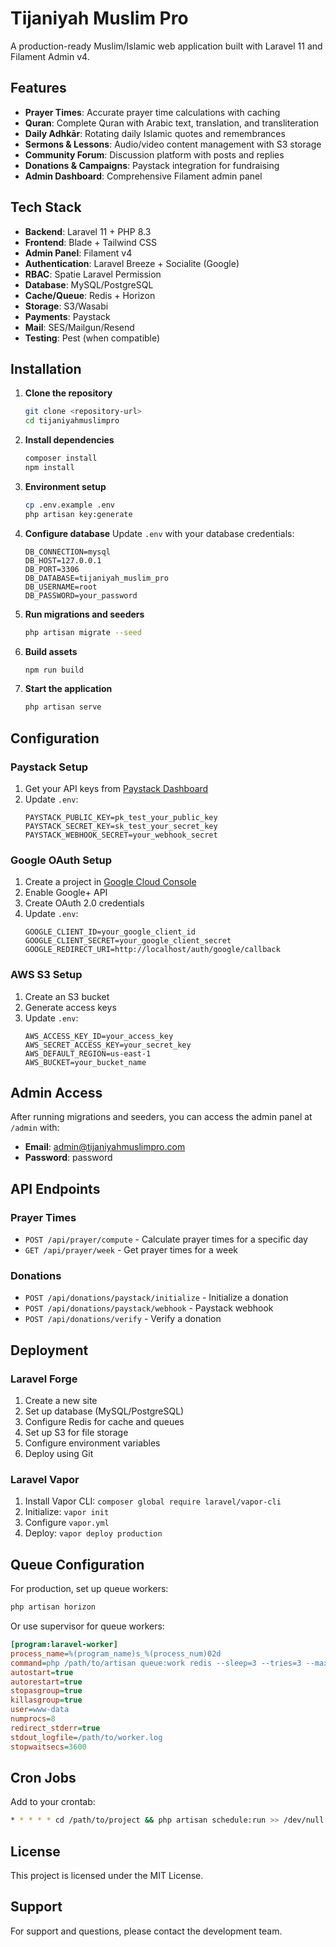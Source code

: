 # Tijaniyah Muslim Pro

A production-ready Muslim/Islamic web application built with Laravel 11 and Filament Admin v4.

## Features

- **Prayer Times**: Accurate prayer time calculations with caching
- **Quran**: Complete Quran with Arabic text, translation, and transliteration
- **Daily Adhkār**: Rotating daily Islamic quotes and remembrances
- **Sermons & Lessons**: Audio/video content management with S3 storage
- **Community Forum**: Discussion platform with posts and replies
- **Donations & Campaigns**: Paystack integration for fundraising
- **Admin Dashboard**: Comprehensive Filament admin panel

## Tech Stack

- **Backend**: Laravel 11 + PHP 8.3
- **Frontend**: Blade + Tailwind CSS
- **Admin Panel**: Filament v4
- **Authentication**: Laravel Breeze + Socialite (Google)
- **RBAC**: Spatie Laravel Permission
- **Database**: MySQL/PostgreSQL
- **Cache/Queue**: Redis + Horizon
- **Storage**: S3/Wasabi
- **Payments**: Paystack
- **Mail**: SES/Mailgun/Resend
- **Testing**: Pest (when compatible)

## Installation

1. **Clone the repository**
   ```bash
   git clone <repository-url>
   cd tijaniyahmuslimpro
   ```

2. **Install dependencies**
   ```bash
   composer install
   npm install
   ```

3. **Environment setup**
   ```bash
   cp .env.example .env
   php artisan key:generate
   ```

4. **Configure database**
   Update `.env` with your database credentials:
   ```env
   DB_CONNECTION=mysql
   DB_HOST=127.0.0.1
   DB_PORT=3306
   DB_DATABASE=tijaniyah_muslim_pro
   DB_USERNAME=root
   DB_PASSWORD=your_password
   ```

5. **Run migrations and seeders**
   ```bash
   php artisan migrate --seed
   ```

6. **Build assets**
   ```bash
   npm run build
   ```

7. **Start the application**
   ```bash
   php artisan serve
   ```

## Configuration

### Paystack Setup
1. Get your API keys from [Paystack Dashboard](https://dashboard.paystack.com)
2. Update `.env`:
   ```env
   PAYSTACK_PUBLIC_KEY=pk_test_your_public_key
   PAYSTACK_SECRET_KEY=sk_test_your_secret_key
   PAYSTACK_WEBHOOK_SECRET=your_webhook_secret
   ```

### Google OAuth Setup
1. Create a project in [Google Cloud Console](https://console.cloud.google.com)
2. Enable Google+ API
3. Create OAuth 2.0 credentials
4. Update `.env`:
   ```env
   GOOGLE_CLIENT_ID=your_google_client_id
   GOOGLE_CLIENT_SECRET=your_google_client_secret
   GOOGLE_REDIRECT_URI=http://localhost/auth/google/callback
   ```

### AWS S3 Setup
1. Create an S3 bucket
2. Generate access keys
3. Update `.env`:
   ```env
   AWS_ACCESS_KEY_ID=your_access_key
   AWS_SECRET_ACCESS_KEY=your_secret_key
   AWS_DEFAULT_REGION=us-east-1
   AWS_BUCKET=your_bucket_name
   ```

## Admin Access

After running migrations and seeders, you can access the admin panel at `/admin` with:
- **Email**: admin@tijaniyahmuslimpro.com
- **Password**: password

## API Endpoints

### Prayer Times
- `POST /api/prayer/compute` - Calculate prayer times for a specific day
- `GET /api/prayer/week` - Get prayer times for a week

### Donations
- `POST /api/donations/paystack/initialize` - Initialize a donation
- `POST /api/donations/paystack/webhook` - Paystack webhook
- `POST /api/donations/verify` - Verify a donation

## Deployment

### Laravel Forge
1. Create a new site
2. Set up database (MySQL/PostgreSQL)
3. Configure Redis for cache and queues
4. Set up S3 for file storage
5. Configure environment variables
6. Deploy using Git

### Laravel Vapor
1. Install Vapor CLI: `composer global require laravel/vapor-cli`
2. Initialize: `vapor init`
3. Configure `vapor.yml`
4. Deploy: `vapor deploy production`

## Queue Configuration

For production, set up queue workers:
```bash
php artisan horizon
```

Or use supervisor for queue workers:
```ini
[program:laravel-worker]
process_name=%(program_name)s_%(process_num)02d
command=php /path/to/artisan queue:work redis --sleep=3 --tries=3 --max-time=3600
autostart=true
autorestart=true
stopasgroup=true
killasgroup=true
user=www-data
numprocs=8
redirect_stderr=true
stdout_logfile=/path/to/worker.log
stopwaitsecs=3600
```

## Cron Jobs

Add to your crontab:
```bash
* * * * * cd /path/to/project && php artisan schedule:run >> /dev/null 2>&1
```

## License

This project is licensed under the MIT License.

## Support

For support and questions, please contact the development team.